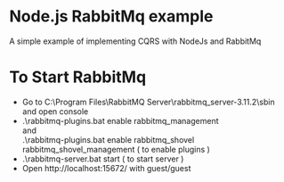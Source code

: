 # Node.js RabbitMq example
A simple example of implementing CQRS with NodeJs and RabbitMq

# To Start RabbitMq
- Go to C:\Program Files\RabbitMQ Server\rabbitmq_server-3.11.2\sbin and open console
-  .\rabbitmq-plugins.bat enable rabbitmq_management <br />
     and <br />
    .\rabbitmq-plugins.bat enable rabbitmq_shovel rabbitmq_shovel_management ( to enable plugins )
- .\rabbitmq-server.bat start ( to start server )
- Open http://localhost:15672/ with guest/guest

